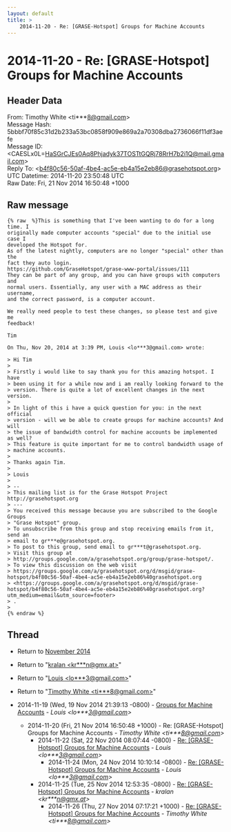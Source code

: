 ```yaml
---
layout: default
title: >
    2014-11-20 - Re: [GRASE-Hotspot] Groups for Machine Accounts
---
```


# 2014-11-20 - Re: [GRASE-Hotspot] Groups for Machine Accounts

## Header Data

From: Timothy White \<ti***8@gmail.com\><br>
Message Hash: 5bbbf70f85c31d2b233a53bc0858f909e869a2a70308dba2736066f11df3aefe<br>
Message ID: \<CAESLx0L=HaSGrCJEs0Aq8Phjadyk37TOSTtGQRj78RrH7b2i1Q@mail.gmail.com\><br>
Reply To: \<b4f80c56-50af-4be4-ac5e-eb4a15e2eb86@grasehotspot.org\><br>
UTC Datetime: 2014-11-20 23:50:48 UTC<br>
Raw Date: Fri, 21 Nov 2014 16:50:48 +1000<br>

## Raw message

```
{% raw  %}This is something that I've been wanting to do for a long time. I
originally made computer accounts "special" due to the initial use case I
developed the Hotspot for.
As of the latest nightly, computers are no longer "special" other than the
fact they auto login.
https://github.com/GraseHotspot/grase-www-portal/issues/111
They can be part of any group, and you can have groups with computers and
normal users. Essentially, any user with a MAC address as their username,
and the correct password, is a computer account.

We really need people to test these changes, so please test and give me
feedback!

Tim

On Thu, Nov 20, 2014 at 3:39 PM, Louis <lo***3@gmail.com> wrote:

> Hi Tim
>
> Firstly i would like to say thank you for this amazing hotspot. I have
> been using it for a while now and i am really looking forward to the
> version. There is quite a lot of excellent changes in the next version.
>
> In light of this i have a quick question for you: in the next official
> version - will we be able to create groups for machine accounts? And will
> the issue of bandwidth control for machine accounts be implemented as well?
> This feature is quite important for me to control bandwidth usage of
> machine accounts.
>
> Thanks again Tim.
>
> Louis
>
> --
> This mailing list is for the Grase Hotspot Project http://grasehotspot.org
> ---
> You received this message because you are subscribed to the Google Groups
> "Grase Hotspot" group.
> To unsubscribe from this group and stop receiving emails from it, send an
> email to gr***e@grasehotspot.org.
> To post to this group, send email to gr***t@grasehotspot.org.
> Visit this group at
> http://groups.google.com/a/grasehotspot.org/group/grase-hotspot/.
> To view this discussion on the web visit
> https://groups.google.com/a/grasehotspot.org/d/msgid/grase-hotspot/b4f80c56-50af-4be4-ac5e-eb4a15e2eb86%40grasehotspot.org
> <https://groups.google.com/a/grasehotspot.org/d/msgid/grase-hotspot/b4f80c56-50af-4be4-ac5e-eb4a15e2eb86%40grasehotspot.org?utm_medium=email&utm_source=footer>
> .
>
{% endraw %}
```

## Thread

+ Return to [November 2014](/archive/2014/11)

+ Return to "[kralan <kr***n<span>@</span>gmx.at>](/authors/kr___n_at_gmx_at)"
+ Return to "[Louis <lo***3<span>@</span>gmail.com>](/authors/lo___3_at_gmail_com)"
+ Return to "[Timothy White <ti***8<span>@</span>gmail.com>](/authors/ti___8_at_gmail_com)"

+ 2014-11-19 (Wed, 19 Nov 2014 21:39:13 -0800) - [Groups for Machine Accounts](/archive/2014/11/87f48857135162b5783db7bc220dc538e1f7827cc943d8b668a174739493ddd7) - _Louis \<lo***3@gmail.com\>_
  + 2014-11-20 (Fri, 21 Nov 2014 16:50:48 +1000) - Re: [GRASE-Hotspot] Groups for Machine Accounts - _Timothy White \<ti***8@gmail.com\>_
    + 2014-11-22 (Sat, 22 Nov 2014 08:07:44 -0800) - [Re: [GRASE-Hotspot] Groups for Machine Accounts](/archive/2014/11/b002de27d97dc839f0184b3da10cacd995c65aa7bee3ddc219ca556a4203b5cc) - _Louis \<lo***3@gmail.com\>_
      + 2014-11-24 (Mon, 24 Nov 2014 10:10:14 -0800) - [Re: [GRASE-Hotspot] Groups for Machine Accounts](/archive/2014/11/86f9a736859163d753729e0a313ba58eb464bb144615869afb9df809ec04ffee) - _Louis \<lo***3@gmail.com\>_
    + 2014-11-25 (Tue, 25 Nov 2014 12:53:35 -0800) - [Re: [GRASE-Hotspot] Groups for Machine Accounts](/archive/2014/11/014724b3da555a971bc1127dae047f69d77205bd06d5853284cf9db7004fa335) - _kralan \<kr***n@gmx.at\>_
      + 2014-11-26 (Thu, 27 Nov 2014 07:17:21 +1000) - [Re: [GRASE-Hotspot] Groups for Machine Accounts](/archive/2014/11/9a5e4bd8eeed24c755552b07480d31071b66cf4c502d96dbc46ad47b5ea816d5) - _Timothy White \<ti***8@gmail.com\>_

